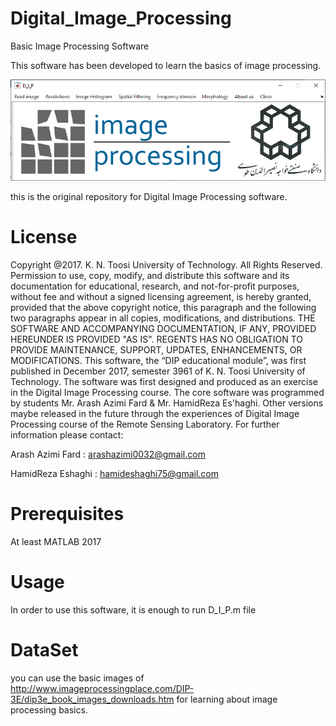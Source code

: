 # Digital_Image_Processing

Basic Image Processing Software

This software has been developed to learn the basics of image processing.

![Screenshot](Capture.PNG)

this is the original repository for Digital Image Processing software.

# License

 Copyright @2017. K. N. Toosi University of Technology. All Rights Reserved. Permission to use, copy, modify, and distribute this software and its documentation for educational,  research, and not-for-profit purposes, without fee and without a signed licensing agreement, is hereby granted, provided that the above copyright notice, this paragraph and the following two paragraphs appear in all copies, modifications, and distributions.
THE SOFTWARE AND ACCOMPANYING DOCUMENTATION, IF ANY, PROVIDED HEREUNDER IS PROVIDED "AS IS". REGENTS HAS NO OBLIGATION TO PROVIDE MAINTENANCE, SUPPORT, UPDATES, ENHANCEMENTS, OR MODIFICATIONS.
This software, the “DIP educational module”, was first published in December 2017, semester 3961 of K. N. Toosi University of Technology. The software was first designed and produced as an exercise in the Digital Image Processing course. The core software was programmed by students Mr. Arash Azimi Fard & Mr. HamidReza Es'haghi. Other versions maybe released in the future through the experiences of Digital Image Processing course of the Remote Sensing Laboratory. 
For further information please contact: 

  Arash Azimi Fard : arashazimi0032@gmail.com

  HamidReza Eshaghi : hamideshaghi75@gmail.com

# Prerequisites
At least MATLAB 2017

# Usage

In order to use this software, it is enough to run D_I_P.m file

# DataSet

you can use the basic images of http://www.imageprocessingplace.com/DIP-3E/dip3e_book_images_downloads.htm for learning about image processing basics.

